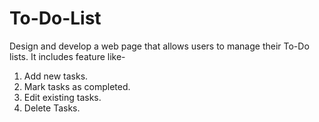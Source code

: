 # To-Do-List
Design and develop a web page that allows users to manage their To-Do lists.
It includes feature like-
1. Add new tasks.
2. Mark tasks as completed.
3. Edit existing tasks.
4. Delete Tasks.
              
